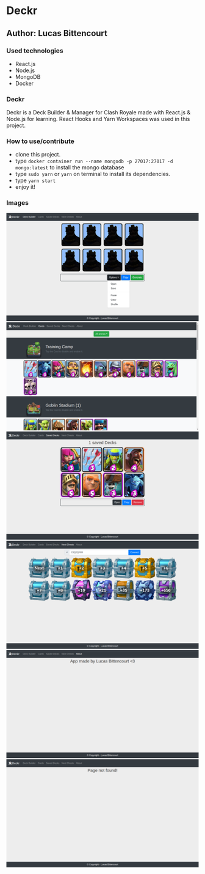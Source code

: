 # Deckr

## Author: Lucas Bittencourt

### Used technologies

-  React.js
-  Node.js
-  MongoDB
-  Docker

### Deckr

Deckr is a Deck Builder & Manager for Clash Royale made with React.js & Node.js for learning. React Hooks and Yarn Workspaces was used in this project.

### How to use/contribute

-  clone this project.
-  type `docker container run --name mongodb -p 27017:27017 -d mongo:latest` to install the mongo database
-  type `sudo yarn` or `yarn` on terminal to install its dependencies.
-  type `yarn start`
-  enjoy it!

### Images

![](./images/deckr.png 'Deckr')
![](./images/cards.png 'cards')
![](./images/saved.png 'saved')
![](./images/next.png 'next')
![](./images/about.png 'about')
![](./images/not_found.png 'not_found')
